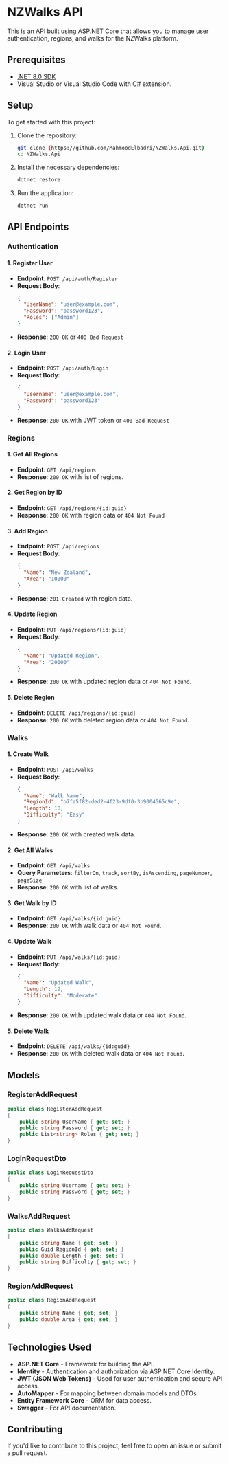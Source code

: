 
# NZWalks API

This is an API built using ASP.NET Core that allows you to manage user authentication, regions, and walks for the NZWalks platform.

## Prerequisites

- [.NET 8.0 SDK](https://dotnet.microsoft.com/en-us/download/dotnet/8.0)
- Visual Studio or Visual Studio Code with C# extension.

## Setup

To get started with this project:

1. Clone the repository:
    ```bash
    git clone (https://github.com/MahmoodElbadri/NZWalks.Api.git)
    cd NZWalks.Api
    ```

2. Install the necessary dependencies:
    ```bash
    dotnet restore
    ```

3. Run the application:
    ```bash
    dotnet run
    ```

## API Endpoints

### Authentication

#### 1. Register User
- **Endpoint**: `POST /api/auth/Register`
- **Request Body**:
  ```json
  {
    "UserName": "user@example.com",
    "Password": "password123",
    "Roles": ["Admin"]
  }
  ```
- **Response**: `200 OK` or `400 Bad Request`

#### 2. Login User
- **Endpoint**: `POST /api/auth/Login`
- **Request Body**:
  ```json
  {
    "Username": "user@example.com",
    "Password": "password123"
  }
  ```
- **Response**: `200 OK` with JWT token or `400 Bad Request`

### Regions

#### 1. Get All Regions
- **Endpoint**: `GET /api/regions`
- **Response**: `200 OK` with list of regions.

#### 2. Get Region by ID
- **Endpoint**: `GET /api/regions/{id:guid}`
- **Response**: `200 OK` with region data or `404 Not Found`

#### 3. Add Region
- **Endpoint**: `POST /api/regions`
- **Request Body**:
  ```json
  {
    "Name": "New Zealand",
    "Area": "10000"
  }
  ```
- **Response**: `201 Created` with region data.

#### 4. Update Region
- **Endpoint**: `PUT /api/regions/{id:guid}`
- **Request Body**:
  ```json
  {
    "Name": "Updated Region",
    "Area": "20000"
  }
  ```
- **Response**: `200 OK` with updated region data or `404 Not Found`.

#### 5. Delete Region
- **Endpoint**: `DELETE /api/regions/{id:guid}`
- **Response**: `200 OK` with deleted region data or `404 Not Found`.

### Walks

#### 1. Create Walk
- **Endpoint**: `POST /api/walks`
- **Request Body**:
  ```json
  {
    "Name": "Walk Name",
    "RegionId": "b7fa5f82-ded2-4f23-9df0-3b9004565c9e",
    "Length": 10,
    "Difficulty": "Easy"
  }
  ```
- **Response**: `200 OK` with created walk data.

#### 2. Get All Walks
- **Endpoint**: `GET /api/walks`
- **Query Parameters**: `filterOn`, `track`, `sortBy`, `isAscending`, `pageNumber`, `pageSize`
- **Response**: `200 OK` with list of walks.

#### 3. Get Walk by ID
- **Endpoint**: `GET /api/walks/{id:guid}`
- **Response**: `200 OK` with walk data or `404 Not Found`.

#### 4. Update Walk
- **Endpoint**: `PUT /api/walks/{id:guid}`
- **Request Body**:
  ```json
  {
    "Name": "Updated Walk",
    "Length": 12,
    "Difficulty": "Moderate"
  }
  ```
- **Response**: `200 OK` with updated walk data or `404 Not Found`.

#### 5. Delete Walk
- **Endpoint**: `DELETE /api/walks/{id:guid}`
- **Response**: `200 OK` with deleted walk data or `404 Not Found`.

## Models

### RegisterAddRequest
```csharp
public class RegisterAddRequest
{
    public string UserName { get; set; }
    public string Password { get; set; }
    public List<string> Roles { get; set; }
}
```

### LoginRequestDto
```csharp
public class LoginRequestDto
{
    public string Username { get; set; }
    public string Password { get; set; }
}
```

### WalksAddRequest
```csharp
public class WalksAddRequest
{
    public string Name { get; set; }
    public Guid RegionId { get; set; }
    public double Length { get; set; }
    public string Difficulty { get; set; }
}
```

### RegionAddRequest
```csharp
public class RegionAddRequest
{
    public string Name { get; set; }
    public double Area { get; set; }
}
```

## Technologies Used

- **ASP.NET Core** - Framework for building the API.
- **Identity** - Authentication and authorization via ASP.NET Core Identity.
- **JWT (JSON Web Tokens)** - Used for user authentication and secure API access.
- **AutoMapper** - For mapping between domain models and DTOs.
- **Entity Framework Core** - ORM for data access.
- **Swagger** - For API documentation.

## Contributing

If you'd like to contribute to this project, feel free to open an issue or submit a pull request.
